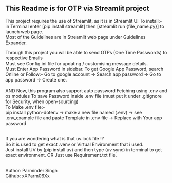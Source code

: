 ## This Readme is for OTP via Streamlit project
<p>
This project requires the use of Streamlit, as it is in Streamlit UI
To install:-
<br>
in Terminal enter [pip install streamlit] then [streamlit run {file_name.py}] to launch web page.
<br>
Most of the Guidelines are in Streamlit web page under Guidelines Expander.
</p>
Through this project you will be able to send OTPs (One Time Passwords) to respective Emails
<br>
Must see Config.ini file for updating / customising message details.
<br>
Must Enter App Password in sidebar.
To get Google App Password, search Online or Follow:-
Go to google account -> Search app password -> Go to app password -> Create one.
<br>
<br>
AND Now, this program also support auto password Fetching using .env and os modules
To save Password inside .env file (must put it under .gitignore for Security, when open-sourcing)
<br>
To Make .env file:-
<br>
pip install python-dotenv -> make a new file named (.env) -> see .env_example file and paste Template in .env file -> Replace with Your app password
<br>
<br>
<p>
If you are wondering what is that uv.lock file !?
<br>
So it is used to get exact .venv or Virtual Environment that i used.
<br>
Just install UV by (pip install uv) and then type (uv sync) in terminal to get exact environment.
OR Just use Requirement.txt file.
</p>
<br>
Author: Parminder Singh
<br>
Github: xXParm06Xx
